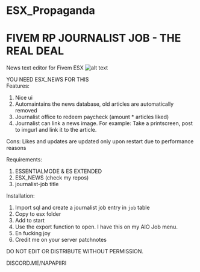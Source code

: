 # ESX_Propaganda
# FIVEM RP JOURNALIST JOB - THE REAL DEAL

News text editor for Fivem ESX
![alt text](https://i.imgur.com/BKO6WgR.jpg)  

YOU NEED ESX_NEWS FOR THIS  
Features:
1. Nice ui
2. Automaintains the news database, old articles are automatically removed
3. Journalist office to redeem paycheck (amount * articles liked)
4. Journalist can link a news image. For example: Take a printscreen, post to imgurl and link it to the article.

Cons:
Likes and updates are updated only upon restart due to performance reasons 

Requirements:
1. ESSENTIALMODE & ES EXTENDED
2. ESX_NEWS (check my repos)
3. journalist-job title

Installation:
1. Import sql and create a journalist job entry in `job` table
2. Copy to esx folder
3. Add to start
4. Use the export function to open. I have this on my AIO Job menu.
5. En fucking joy
6. Credit me on your server patchnotes

DO NOT EDIT OR DISTRIBUTE WITHOUT PERMISSION.

DISCORD.ME/NAPAPIIRI
